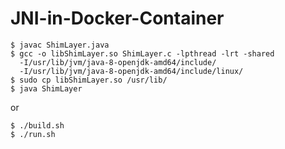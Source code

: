 # JNI-in-Docker-Container

```
$ javac ShimLayer.java
$ gcc -o libShimLayer.so ShimLayer.c -lpthread -lrt -shared
  -I/usr/lib/jvm/java-8-openjdk-amd64/include/
  -I/usr/lib/jvm/java-8-openjdk-amd64/include/linux/
$ sudo cp libShimLayer.so /usr/lib/
$ java ShimLayer
```

or

```
$ ./build.sh
$ ./run.sh
```
